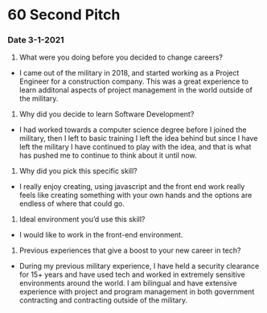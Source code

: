 # 60 Second Pitch

### Date 3-1-2021

1. What were you doing before you decided to change careers?

- I came out of the military in 2018, and started working as a Project Engineer for a construction company. This was a great experience to learn additonal aspects of project management in the world outside of the military.

1. Why did you decide to learn Software Development?

- I had worked towards a computer science degree before I joined the military, then I left to basic training I left the idea behind but since I have left the military I have continued to play with the idea, and that is what has pushed me to continue to think about it until now.

1. Why did you pick this specific skill?

- I really enjoy creating, using javascript and the front end work really feels like creating something with your own hands and the options are endless of where that could go.

1. Ideal environment you’d use this skill?

- I would like to work in the front-end environment.

1. Previous experiences that give a boost to your new career in tech?

- During my previous military experience, I have held a security clearance for 15+ years and have used tech and worked in extremely sensitive environments around the world. I am bilingual and have extensive experience with project and program management in both government contracting and contracting outside of the military.
